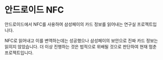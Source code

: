 # 안드로이드 NFC

안드로이드에서 NFC를 사용하여 삼성페이의 카드 정보를 읽어내는 연구실 프로젝트입니다. 

NFC로 읽어내고 이를 변역하는데는 성공했으나 삼성페이의 보안으로 진짜 카드 정보는 읽히지 않았습니다. 더 이상 진행하는 것은 법적으로 위배될 것으로 판단하여 현재 멈춘 프로젝트입니다.
